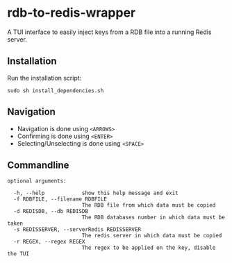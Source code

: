# rdb-to-redis-wrapper

A TUI interface to easily inject keys from a RDB file into a running Redis server.

## Installation

Run the installation script:
```
sudo sh install_dependencies.sh
```

## Navigation

- Navigation is done using ```<ARROWS>```
- Confirming is done using ```<ENTER>```
- Selecting/Unselecting is done using ```<SPACE>```


## Commandline

```
optional arguments:

  -h, --help            show this help message and exit
  -f RDBFILE, --filename RDBFILE
                        The RDB file from which data must be copied
  -d REDISDB, --db REDISDB
                        The RDB databases number in which data must be taken
  -s REDISSERVER, --serverRedis REDISSERVER
                        The redis server in which data must be copied
  -r REGEX, --regex REGEX
                        The regex to be applied on the key, disable the TUI
```
